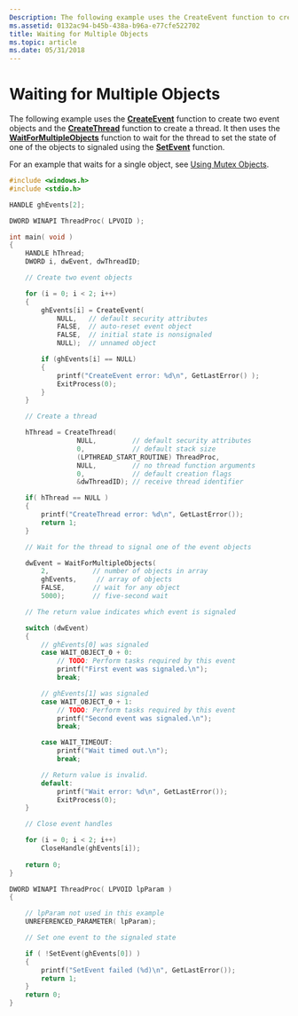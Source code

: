 ```yaml
---
Description: The following example uses the CreateEvent function to create two event objects and the CreateThread function to create a thread.
ms.assetid: 0132ac94-b45b-438a-b96a-e77cfe522702
title: Waiting for Multiple Objects
ms.topic: article
ms.date: 05/31/2018
---
```


# Waiting for Multiple Objects

The following example uses the [**CreateEvent**](https://msdn.microsoft.com/en-us/library/ms682396(v=VS.85).aspx) function to create two event objects and the [**CreateThread**](https://msdn.microsoft.com/en-us/library/ms682453(v=VS.85).aspx) function to create a thread. It then uses the [**WaitForMultipleObjects**](https://msdn.microsoft.com/en-us/library/ms687025(v=VS.85).aspx) function to wait for the thread to set the state of one of the objects to signaled using the [**SetEvent**](https://msdn.microsoft.com/en-us/library/ms685081(v=VS.85).aspx) function.

For an example that waits for a single object, see [Using Mutex Objects](using-mutex-objects.md).


```C++
#include <windows.h>
#include <stdio.h>

HANDLE ghEvents[2];

DWORD WINAPI ThreadProc( LPVOID );

int main( void )
{
    HANDLE hThread; 
    DWORD i, dwEvent, dwThreadID; 

    // Create two event objects

    for (i = 0; i < 2; i++) 
    { 
        ghEvents[i] = CreateEvent( 
            NULL,   // default security attributes
            FALSE,  // auto-reset event object
            FALSE,  // initial state is nonsignaled
            NULL);  // unnamed object

        if (ghEvents[i] == NULL) 
        { 
            printf("CreateEvent error: %d\n", GetLastError() ); 
            ExitProcess(0); 
        } 
    } 

    // Create a thread

    hThread = CreateThread( 
                 NULL,         // default security attributes
                 0,            // default stack size
                 (LPTHREAD_START_ROUTINE) ThreadProc, 
                 NULL,         // no thread function arguments
                 0,            // default creation flags
                 &dwThreadID); // receive thread identifier

    if( hThread == NULL )
    {
        printf("CreateThread error: %d\n", GetLastError());
        return 1;
    }

    // Wait for the thread to signal one of the event objects

    dwEvent = WaitForMultipleObjects( 
        2,           // number of objects in array
        ghEvents,     // array of objects
        FALSE,       // wait for any object
        5000);       // five-second wait

    // The return value indicates which event is signaled

    switch (dwEvent) 
    { 
        // ghEvents[0] was signaled
        case WAIT_OBJECT_0 + 0: 
            // TODO: Perform tasks required by this event
            printf("First event was signaled.\n");
            break; 

        // ghEvents[1] was signaled
        case WAIT_OBJECT_0 + 1: 
            // TODO: Perform tasks required by this event
            printf("Second event was signaled.\n");
            break; 

        case WAIT_TIMEOUT:
            printf("Wait timed out.\n");
            break;

        // Return value is invalid.
        default: 
            printf("Wait error: %d\n", GetLastError()); 
            ExitProcess(0); 
    }

    // Close event handles

    for (i = 0; i < 2; i++) 
        CloseHandle(ghEvents[i]); 
    
    return 0;   
}

DWORD WINAPI ThreadProc( LPVOID lpParam )
{

    // lpParam not used in this example
    UNREFERENCED_PARAMETER( lpParam);

    // Set one event to the signaled state

    if ( !SetEvent(ghEvents[0]) ) 
    {
        printf("SetEvent failed (%d)\n", GetLastError());
        return 1;
    }
    return 0;
}
```



 

 



